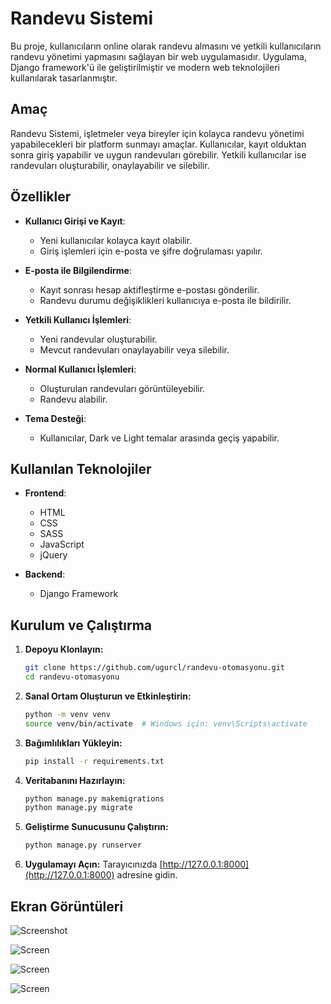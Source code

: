 # Randevu Sistemi

Bu proje, kullanıcıların online olarak randevu almasını ve yetkili kullanıcıların randevu yönetimi yapmasını sağlayan bir web uygulamasıdır. Uygulama, Django framework'ü ile geliştirilmiştir ve modern web teknolojileri kullanılarak tasarlanmıştır.

## Amaç

Randevu Sistemi, işletmeler veya bireyler için kolayca randevu yönetimi yapabilecekleri bir platform sunmayı amaçlar. Kullanıcılar, kayıt olduktan sonra giriş yapabilir ve uygun randevuları görebilir. Yetkili kullanıcılar ise randevuları oluşturabilir, onaylayabilir ve silebilir.


## Özellikler

- **Kullanıcı Girişi ve Kayıt**: 
  - Yeni kullanıcılar kolayca kayıt olabilir.
  - Giriş işlemleri için e-posta ve şifre doğrulaması yapılır.

- **E-posta ile Bilgilendirme**:
  - Kayıt sonrası hesap aktifleştirme e-postası gönderilir.
  - Randevu durumu değişiklikleri kullanıcıya e-posta ile bildirilir.

- **Yetkili Kullanıcı İşlemleri**:
  - Yeni randevular oluşturabilir.
  - Mevcut randevuları onaylayabilir veya silebilir.

- **Normal Kullanıcı İşlemleri**:
  - Oluşturulan randevuları görüntüleyebilir.
  - Randevu alabilir.

- **Tema Desteği**:
  - Kullanıcılar, Dark ve Light temalar arasında geçiş yapabilir.

## Kullanılan Teknolojiler

- **Frontend**:
  - HTML
  - CSS
  - SASS
  - JavaScript
  - jQuery

- **Backend**:
  - Django Framework

## Kurulum ve Çalıştırma

1. **Depoyu Klonlayın:**
    ```bash
    git clone https://github.com/ugurcl/randevu-otomasyonu.git
    cd randevu-otomasyonu
    ```

2. **Sanal Ortam Oluşturun ve Etkinleştirin:**
    ```bash
    python -m venv venv
    source venv/bin/activate  # Windows için: venv\Scripts\activate
    ```

3. **Bağımlılıkları Yükleyin:**
    ```bash
    pip install -r requirements.txt
    ```

4. **Veritabanını Hazırlayın:**
    ```bash
    python manage.py makemigrations
    python manage.py migrate
    ```

5. **Geliştirme Sunucusunu Çalıştırın:**
    ```bash
    python manage.py runserver
    ```

6. **Uygulamayı Açın:**
   Tarayıcınızda [http://127.0.0.1:8000](http://127.0.0.1:8000) adresine gidin.




## Ekran Görüntüleri

![Screenshot](https://i.hizliresim.com/jisgaz1.png)

![Screen](https://i.hizliresim.com/5oi7lmz.png)

![Screen](https://i.hizliresim.com/igyviri.png)

![Screen](https://i.hizliresim.com/djvi5mo.png)

